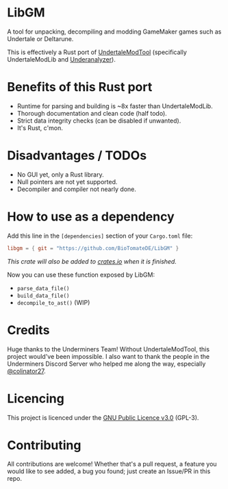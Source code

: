 # LibGM
A tool for unpacking, decompiling and modding 
GameMaker games such as Undertale or Deltarune.

This is effectively a Rust port of 
[UndertaleModTool](https://github.com/UnderminersTeam/UndertaleModTool)
(specifically UndertaleModLib and [Underanalyzer](https://github.com/UnderminersTeam/Underanalyzer)).

# Benefits of this Rust port
- Runtime for parsing and building is ~8x faster than UndertaleModLib.
- Thorough documentation and clean code (half todo).
- Strict data integrity checks (can be disabled if unwanted).
- It's Rust, c'mon.

# Disadvantages / TODOs
- No GUI yet, only a Rust library.
- Null pointers are not yet supported.
- Decompiler and compiler not nearly done.

# How to use as a dependency
Add this line in the `[dependencies]` section of your `Cargo.toml` file:
```toml
libgm = { git = "https://github.com/BioTomateDE/LibGM" }
```

*This crate will also be added to [crates.io](https://https://crates.io/) when it is finished.*

Now you can use these function exposed by LibGM:
- `parse_data_file()`
- `build_data_file()`
- `decompile_to_ast()` (WIP)

# Credits
Huge thanks to the Underminers Team!
Without UndertaleModTool, this project would've been impossible.
I also want to thank the people in the Underminers Discord Server
who helped me along the way, especially [@colinator27](https://github.com/colinator27).

# Licencing
This project is licenced under the
[GNU Public Licence v3.0](https://www.gnu.org/licenses/gpl-3.0.en.html)
(GPL-3).

# Contributing
All contributions are welcome!
Whether that's a pull request, a feature you would like to see added, a bug you found; 
just create an Issue/PR in this repo.
